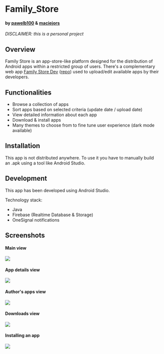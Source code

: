 # Family_Store

#### by [pawelb100](https://github.com/pawelb100) & [maciejors](https://github.com/maciejors)

*DISCLAIMER: this is a personal project*

## Overview

Family Store is an app-store-like platform designed for the distribution of Android apps within a restricted group of users. 
There's a complementary web app [Family Store Dev](https://family-store.vercel.app/) ([repo](https://github.com/maciejors/Family_Store_dev))
used to upload/edit available apps by their developers.

## Functionalities

- Browse a collection of apps
- Sort apps based on selected criteria (update date / upload date)
- View detailed information about each app
- Download & install apps
- Many themes to choose from to fine tune user experience (dark mode available)

## Installation

This app is not distributed anywhere. To use it you have to manually build an .apk using a tool like Android Studio.

## Development

This app has been developed using Android Studio.

Technology stack:
- Java
- Firebase (Realtime Database & Storage)
- OneSignal notifications

## Screenshots

#### Main view
![](https://firebasestorage.googleapis.com/v0/b/family-store.appspot.com/o/Family%20Store%202%2Ffs-screenshots%2Ffs1.jpg?alt=media&token=c79890f8-4655-4f99-b136-f56c1ace3650&_gl=1*17zbyd9*_ga*MTk4NzI0NDU4My4xNjkxNDI2MzAw*_ga_CW55HF8NVT*MTY5Nzk4NzU3MS41OS4xLjE2OTc5OTEzNDUuMTYuMC4w)

#### App details view
![](https://firebasestorage.googleapis.com/v0/b/family-store.appspot.com/o/Family%20Store%202%2Ffs-screenshots%2Ffs2.jpg?alt=media&token=4d09921f-f11e-4dc6-9dfa-5c21122e4e05&_gl=1*wmeucm*_ga*MTk4NzI0NDU4My4xNjkxNDI2MzAw*_ga_CW55HF8NVT*MTY5Nzk4NzU3MS41OS4xLjE2OTc5OTE0MDAuNjAuMC4w)

#### Author's apps view
![](https://firebasestorage.googleapis.com/v0/b/family-store.appspot.com/o/Family%20Store%202%2Ffs-screenshots%2Ffs3.jpg?alt=media&token=3628137c-0223-4260-831a-c0f8b46e78f9&_gl=1*loejvq*_ga*MTk4NzI0NDU4My4xNjkxNDI2MzAw*_ga_CW55HF8NVT*MTY5Nzk4NzU3MS41OS4xLjE2OTc5OTE0MDkuNTEuMC4w)

#### Downloads view
![](https://firebasestorage.googleapis.com/v0/b/family-store.appspot.com/o/Family%20Store%202%2Ffs-screenshots%2Ffs4.jpg?alt=media&token=cdede3a5-7090-4233-a5e1-0bdc6d79bd92&_gl=1*1r1f8qh*_ga*MTk4NzI0NDU4My4xNjkxNDI2MzAw*_ga_CW55HF8NVT*MTY5Nzk4NzU3MS41OS4xLjE2OTc5OTE0MTkuNDEuMC4w)

#### Installing an app
![](https://firebasestorage.googleapis.com/v0/b/family-store.appspot.com/o/Family%20Store%202%2Ffs-screenshots%2Ffs5.jpg?alt=media&token=8c39b983-d497-4a4f-b185-8b373aeb0e16&_gl=1*102nv96*_ga*MTk4NzI0NDU4My4xNjkxNDI2MzAw*_ga_CW55HF8NVT*MTY5Nzk4NzU3MS41OS4xLjE2OTc5OTE0MjguMzIuMC4w)
